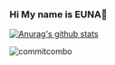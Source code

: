 ### Hi My name is EUNA👋

[![Anurag's github stats](https://github-readme-stats.vercel.app/api?username=beni1026)](https://github.com/anuraghazra/github-readme-stats)

![commitcombo](https://commitcombo.com?user=beni1026&theme=Grass-mini])






